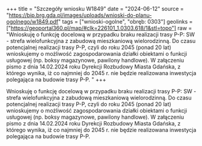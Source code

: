 +++
title = "Szczegóły wniosku W1849"
date = "2024-06-12"
source = "https://bip.brg.gda.pl/images/uploads/wnioski-do-planu-ogolnego/w1849.pdf"
tags = ["wnioski-ogolne", "obręb: 0303"]
geolinks = ["https://geoportal360.pl/map/#clk=226101_1.0303.618/1&stl=topo"]
raw = "Wnioskuję o funkcję docelową w przypadku braku realizacji trasy P-P: SW - strefa wielofunkcyjna z zabudową mieszkaniową wielorodzinną. Do czasu potencjalnej realizacji trasy P-P, czyli do roku 2045 (ponad 20 lat) wnioskujemy o możliwość zagospodarowania działki obiektami o funkcji usługowej (np. boksy magazynowe, pawilony handlowe). W załączeniu pismo z dnia 14.02.2024 roku Dyrekcji Rozbudowy Miasta Gdańska, z którego wynika, iż co najmniej do 2045 r. nie będzie realizowana inwestycja polegająca na budowie trasy P-P. "
+++

Wnioskuję o funkcję docelową w przypadku braku realizacji trasy P-P: SW - strefa
wielofunkcyjna z zabudową mieszkaniową wielorodzinną. Do czasu potencjalnej realizacji trasy
P-P, czyli do roku 2045 (ponad 20 lat) wnioskujemy o możliwość zagospodarowania działki
obiektami o funkcji usługowej (np. boksy magazynowe, pawilony handlowe). W załączeniu pismo
z dnia 14.02.2024 roku Dyrekcji Rozbudowy Miasta Gdańska, z którego wynika, iż co najmniej do
2045 r. nie będzie realizowana inwestycja polegająca na budowie trasy P-P.



